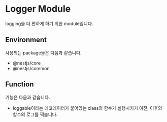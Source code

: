 # Logger Module

logging을 더 편하게 하기 위한 module입니다.

## Environment

사용되는 package들은 다음과 같습니다.

- @nestjs/core
- @nestjs/common

## Function

기능은 다음과 같습니다.

- loggable이라는 데코레이터가 붙어있는 class의 함수가 실행시키기 이전, 이후의 함수의 로그를 찍습니다.
